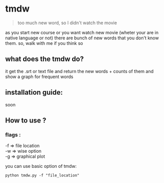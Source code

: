 # tmdw
>too much new word, so I didn't watch the movie

as you start new course or you want watch new movie (wheter your are in native language or not) there are bunch of new words that
you don't know them. so, walk with me if you think so


## what does the tmdw do?
it get the .srt or text file and return the new words + counts of them and show a graph for frequent words

## installation guide:
soon

## How to use ?

### flags :
-f => file location</br>
-w => wise option</br>
-g => graphical plot

you can use basic option of tmdw:
```
python tmdw.py -f "file_location"
```
